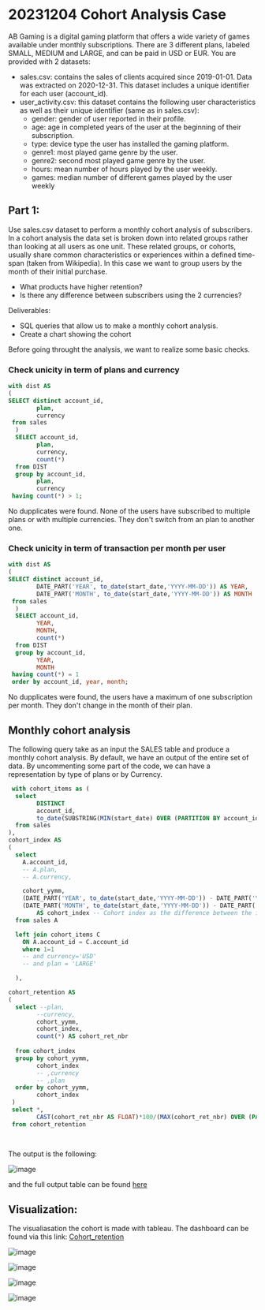 # 20231204 Cohort Analysis Case


AB Gaming is a digital gaming platform that offers a wide variety of games available
under monthly subscriptions. There are 3 different plans, labeled SMALL, MEDIUM and
LARGE, and can be paid in USD or EUR.
You are provided with 2 datasets:
- sales.csv: contains the sales of clients acquired since 2019-01-01. Data was
extracted on 2020-12-31. This dataset includes a unique identifier for each user
(account_id).
- user_activity.csv: this dataset contains the following user characteristics as well
as their unique identifier (same as in sales.csv):
	- gender: gender of user reported in their profile.
	-  age: age in completed years of the user at the beginning of their subscription.
	- type: device type the user has installed the gaming platform.
	- genre1: most played game genre by the user.
	- genre2: second most played game genre by the user.
	- hours: mean number of hours played by the user weekly.
	- games: median number of different games played by the user weekly

## Part 1: 
Use sales.csv dataset to perform a monthly cohort analysis of subscribers.
In a cohort analysis the data set is broken down into related groups rather than looking
at all users as one unit. These related groups, or cohorts, usually share common
characteristics or experiences within a defined time-span (taken from Wikipedia).
In this case we want to group users by the month of their initial purchase.
- What products have higher retention?
- Is there any difference between subscribers using the 2 currencies?

Deliverables:
- SQL queries that allow us to make a monthly cohort analysis.
- Create a chart showing the cohort
  
Before going throught the analysis, we want to realize some basic checks.

### Check unicity in term of plans and currency
```SQL
with dist AS
(
SELECT distinct account_id,
		plan,
        currency
 from sales
  )
  SELECT account_id,
		plan,
        currency,
        count(*)
  from DIST
  group by account_id,
		plan,
        currency
 having count(*) > 1;
```
No dupplicates were found. None of the users have subscribed to multiple plans or with multiple currencies. They don't switch from an plan to another one.

### Check unicity in term of transaction per month per user
```SQL
with dist AS
(
SELECT distinct account_id,
		DATE_PART('YEAR', to_date(start_date,'YYYY-MM-DD')) AS YEAR,
  		DATE_PART('MONTH', to_date(start_date,'YYYY-MM-DD')) AS MONTH
 from sales
  )
  SELECT account_id,
		YEAR,
        MONTH,
        count(*)
  from DIST
  group by account_id,
  		YEAR,
		MONTH
 having count(*) = 1
 order by account_id, year, month;
 ```
No dupplicates were found, the users have a maximum of one subscription per month. They don't change in the month of their plan.

## Monthly cohort analysis 

The following query take as an input the SALES table and produce a monthly cohort analysis. 
By default, we have an output of the entire set of data. By uncommenting some part of the code, we can have a representation by type of plans or by Currency.
```SQL
 with cohort_items as (
  select
        DISTINCT
        account_id,
        to_date(SUBSTRING(MIN(start_date) OVER (PARTITION BY account_id),1,7),'YYYY-MM') AS cohort_yymm -- Evaluate the cohort month
  from sales
),
cohort_index AS
(
  select
    A.account_id,
    -- A.plan,
    -- A.currency,

    cohort_yymm,
    (DATE_PART('YEAR', to_date(start_date,'YYYY-MM-DD')) - DATE_PART('YEAR', cohort_yymm)) * 12+
    (DATE_PART('MONTH', to_date(start_date,'YYYY-MM-DD')) - DATE_PART('MONTH',cohort_yymm)) 
     	AS cohort_index -- Cohort index as the difference between the initial purchase month and the purchase month
  from sales A

  left join cohort_items C 
  	ON A.account_id = C.account_id
    where 1=1
  	-- and currency='USD'
  	-- and plan = 'LARGE'

  ),

cohort_retention AS
(
  select --plan,
  		--currency,
  		cohort_yymm,
  		cohort_index,
        count(*) AS cohort_ret_nbr
  		
  from cohort_index
  group by cohort_yymm,
  		cohort_index
  		-- ,currency
  		-- ,plan
  order by cohort_yymm,
  		cohort_index
 )
 select *,
 		CAST(cohort_ret_nbr AS FLOAT)*100/(MAX(cohort_ret_nbr) OVER (PARTITION BY cohort_yymm)) AS cohort_ret_pct
 from cohort_retention
        
        
```

The output is the following:

![image](https://github.com/jaguara01/20231204_Cohort_Analysis/assets/134049731/783ddaa1-1b48-4abc-a622-5504128a4cb5)

and the full output table can be found [here](Part_1_Cohort_Retention.csv)

## Visualization:
The visualiasation the cohort is made with tableau. The dashboard can be found via this link: [Cohort_retention]([Part_1_Cohort_Retention.csv](https://public.tableau.com/app/profile/alexis/viz/Cohort_retention_17016768706120/Dashboard1)https://public.tableau.com/app/profile/alexis/viz/Cohort_retention_17016768706120/Dashboard1)


![image](https://github.com/jaguara01/20231204_Cohort_Analysis/assets/134049731/6200f3a3-4182-4758-b42b-9036fb300420)

![image](https://github.com/jaguara01/20231204_Cohort_Analysis/assets/134049731/c160937b-b645-4944-865b-4b6ab4dae84c)

![image](https://github.com/jaguara01/20231204_Cohort_Analysis/assets/134049731/1e844678-edfb-41c6-aa2a-5bb4418c730f)

![image](https://github.com/jaguara01/20231204_Cohort_Analysis/assets/134049731/49a2c91e-1e2a-4253-ac83-1af874c801ca)






